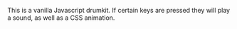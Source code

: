 This is a vanilla Javascript drumkit. If certain keys are pressed they will play a sound, as well as a CSS animation. 
